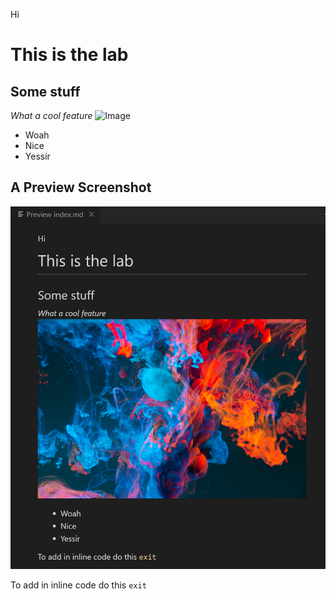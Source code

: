 Hi
# This is the lab #
## Some stuff ##
*What a cool feature*
![Image](https://images.unsplash.com/photo-1541701494587-cb58502866ab?ixlib=rb-1.2.1&ixid=MnwxMjA3fDB8MHxwaG90by1wYWdlfHx8fGVufDB8fHx8&auto=format&fit=crop&w=1770&q=80)
* Woah
* Nice
* Yessir

## A Preview Screenshot

![Image](./screenshot.png)

To add in inline code do this `exit`

